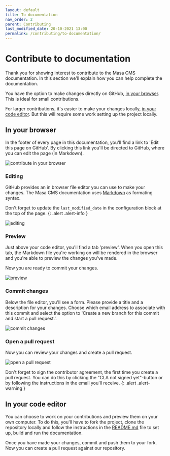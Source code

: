 ```yaml
---
layout: default
title: To documentation
nav_order: 2
parent: Contributing
last_modified_date: 20-10-2021 13:00
permalink: /contributing/to-documentation/
---
```


# Contribute to documentation

Thank you for showing interest to contribute to the Masa CMS documentation. In this section we'll explain how you can help complete the documentation.

You have the option to make changes directly on GitHub, [in your browser](#in-your-browser). This is ideal for small contributions.

For larger contributions, it's easier to make your changes locally, [in your code editor](#in-your-code-editor). But this will require some work setting up the project locally.

## In your browser

In the footer of every page in this documentation, you'll find a link to 'Edit this page on GitHub'. By clicking this link you'll be directed to GitHub, where you can edit the page (in Markdown).

![contribute in your browser](/assets/06_contributing/to-documentation/in-your-browser.png)

### Editing

GitHub provides an in browser file editor you can use to make your changes. The Masa CMS documentation uses [Markdown](https://daringfireball.net/projects/markdown/) as formating syntax.

Don't forget to update the `last_modified_date` in the configuration block at the top of the page.
{: .alert .alert-info }

![editing](/assets/06_contributing/to-documentation/editing.png)

### Preview

Just above your code editor, you'll find a tab 'preview'. When you open this tab, the Markdown file you're working on will be rendered in the browser and you're able to preview the changes you've made.

Now you are ready to commit your changes.

![preview](/assets/06_contributing/to-documentation/preview.png)

### Commit changes

Below the file editor, you'll see a form. Please provide a title and a description for your changes. Choose which email address to associate with this commit and select the option to 'Create a new branch for this commit and start a pull request.'.

![commit changes](/assets/06_contributing/to-documentation/commit-changes.png)

### Open a pull request

Now you can review your changes and create a pull request.

![open a pull request](/assets/06_contributing/to-documentation/open-a-pull-request.png)

Don't forget to sign the contributor agreement, the first time you create a pull request. You can do this by clicking the "CLA not signed yet"-button or by following the instructions in the email you'll receive.
{: .alert .alert-warning }

## In your code editor

You can choose to work on your contributions and preview them on your own computer. To do this, you'll have to fork the project, clone the repository locally and follow the instructions in the [README.md](https://github.com/MasaCMS/documentation/blob/main/README.md) file to set up, build and run the documentation.

Once you have made your changes, commit and push them to your fork. Now you can create a pull request against our repository.
